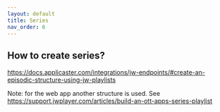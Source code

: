 ```yaml
---
layout: default
title: Series
nav_order: 6
---
```


## How to create series?
https://docs.applicaster.com/integrations/jw-endpoints/#create-an-episodic-structure-using-jw-playlists

Note: for the web app another structure is used. See 
https://support.jwplayer.com/articles/build-an-ott-apps-series-playlist 
